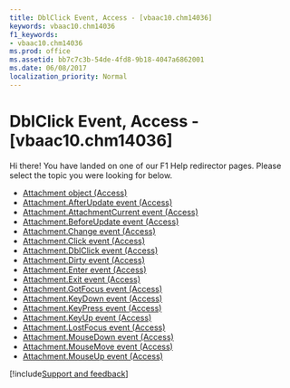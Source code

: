 ```yaml
---
title: DblClick Event, Access - [vbaac10.chm14036]
keywords: vbaac10.chm14036
f1_keywords:
- vbaac10.chm14036
ms.prod: office
ms.assetid: bb7c7c3b-54de-4fd8-9b18-4047a6862001
ms.date: 06/08/2017
localization_priority: Normal
---
```



# DblClick Event, Access - [vbaac10.chm14036]

Hi there! You have landed on one of our F1 Help redirector pages. Please select the topic you were looking for below.

- [Attachment object (Access)](https://msdn.microsoft.com/library/b0756145-9012-f9b9-7df9-e168defed3bf%28Office.15%29.aspx)
- [Attachment.AfterUpdate event (Access)](https://msdn.microsoft.com/library/09dfe871-0e56-38fc-46d2-c517ea795907%28Office.15%29.aspx)
- [Attachment.AttachmentCurrent event (Access)](https://msdn.microsoft.com/library/4b81608a-d591-7ce2-0075-8d841a825a9f%28Office.15%29.aspx)
- [Attachment.BeforeUpdate event (Access)](https://msdn.microsoft.com/library/0437e831-b96f-60b6-1a7c-3e1f720394b7%28Office.15%29.aspx)
- [Attachment.Change event (Access)](https://msdn.microsoft.com/library/5b34517d-f3a8-a10d-1bc3-ed3bc8ecc484%28Office.15%29.aspx)
- [Attachment.Click event (Access)](https://msdn.microsoft.com/library/cdeff1db-5d95-dab5-79ae-d02ac25d5659%28Office.15%29.aspx)
- [Attachment.DblClick event (Access)](https://msdn.microsoft.com/library/abc31523-5154-2d91-67c0-03cc0e73e957%28Office.15%29.aspx)
- [Attachment.Dirty event (Access)](https://msdn.microsoft.com/library/d211238b-cbe4-f0ef-471b-33c1ced1aa9b%28Office.15%29.aspx)
- [Attachment.Enter event (Access)](https://msdn.microsoft.com/library/0ca691d8-aace-3240-c7c7-acfb69960f4a%28Office.15%29.aspx)
- [Attachment.Exit event (Access)](https://msdn.microsoft.com/library/a083d56d-7a57-6874-14e6-c830f598a950%28Office.15%29.aspx)
- [Attachment.GotFocus event (Access)](https://msdn.microsoft.com/library/9c841973-cb31-2ec6-d593-97ad8803250b%28Office.15%29.aspx)
- [Attachment.KeyDown event (Access)](https://msdn.microsoft.com/library/91a000e2-0a4e-4dd0-2715-b1987eb7212a%28Office.15%29.aspx)
- [Attachment.KeyPress event (Access)](https://msdn.microsoft.com/library/fc54afea-35ca-e354-1223-c7f3d5cf00b0%28Office.15%29.aspx)
- [Attachment.KeyUp event (Access)](https://msdn.microsoft.com/library/4b13f772-12e7-b840-029a-3736df1a9645%28Office.15%29.aspx)
- [Attachment.LostFocus event (Access)](https://msdn.microsoft.com/library/b2a680bb-faec-bc7d-c568-3c827ee5d6b1%28Office.15%29.aspx)
- [Attachment.MouseDown event (Access)](https://msdn.microsoft.com/library/45056b32-a019-1284-35e4-fefab6ba2e3e%28Office.15%29.aspx)
- [Attachment.MouseMove event (Access)](https://msdn.microsoft.com/library/61ec0bdb-6e39-a4a7-92aa-45d543e35109%28Office.15%29.aspx)
- [Attachment.MouseUp event (Access)](https://msdn.microsoft.com/library/af4d03e6-af13-d91f-168f-70e90783aa2a%28Office.15%29.aspx)

[!include[Support and feedback](~/includes/feedback-boilerplate.md)]